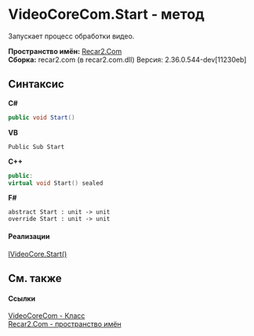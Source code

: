 # VideoCoreCom.Start - метод
 

Запускает процесс обработки видео.

**Пространство имён:**&nbsp;<a href="68726a4f-5108-9c67-8918-cc6a6e73f216">Recar2.Com</a><br />**Сборка:**&nbsp;recar2.com (в recar2.com.dll) Версия: 2.36.0.544-dev[11230eb]

## Синтаксис

**C#**<br />
``` C#
public void Start()
```

**VB**<br />
``` VB
Public Sub Start
```

**C++**<br />
``` C++
public:
virtual void Start() sealed
```

**F#**<br />
``` F#
abstract Start : unit -> unit 
override Start : unit -> unit 
```


#### Реализации
<a href="84d8d3ce-770c-c549-5623-ca74c72c87cb">IVideoCore.Start()</a><br />

## См. также


#### Ссылки
<a href="ccf26244-bb52-2173-a366-1022cb598c45">VideoCoreCom - Класс</a><br /><a href="68726a4f-5108-9c67-8918-cc6a6e73f216">Recar2.Com - пространство имён</a><br />